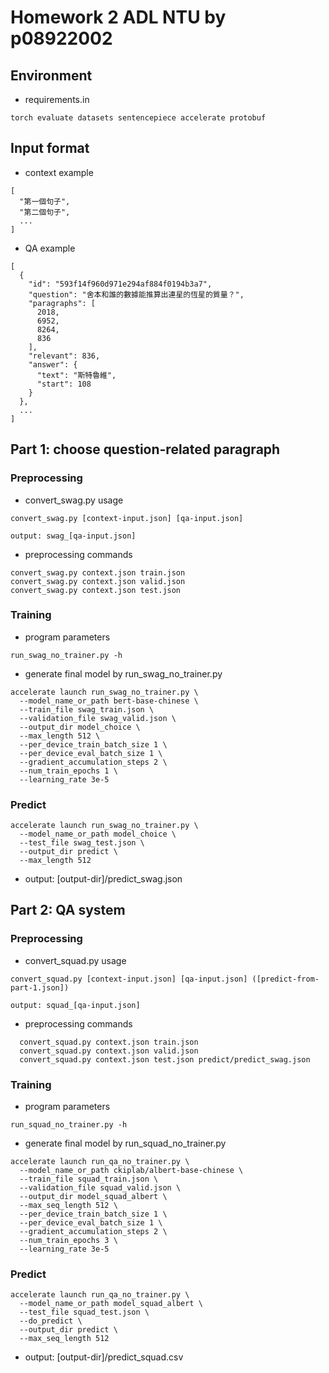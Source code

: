# Homework 2 ADL NTU by p08922002

## Environment
- requirements.in
```
torch evaluate datasets sentencepiece accelerate protobuf
```

## Input format
- context example
```
[
  "第一個句子", 
  "第二個句子",
  ...
]
```
- QA example
```
[
  {
    "id": "593f14f960d971e294af884f0194b3a7",
    "question": "舍本和誰的數據能推算出連星的恆星的質量？",
    "paragraphs": [
      2018,
      6952,
      8264,
      836
    ],
    "relevant": 836,
    "answer": {
      "text": "斯特魯維",
      "start": 108
    }
  },
  ...
]
```

## Part 1: choose question-related paragraph
### Preprocessing
- convert_swag.py usage
```
convert_swag.py [context-input.json] [qa-input.json]

output: swag_[qa-input.json]
``` 
- preprocessing commands
```shell
convert_swag.py context.json train.json
convert_swag.py context.json valid.json
convert_swag.py context.json test.json
```
### Training
- program parameters
```shell
run_swag_no_trainer.py -h
```
- generate final model by run_swag_no_trainer.py
```shell
accelerate launch run_swag_no_trainer.py \
  --model_name_or_path bert-base-chinese \
  --train_file swag_train.json \
  --validation_file swag_valid.json \
  --output_dir model_choice \
  --max_length 512 \
  --per_device_train_batch_size 1 \
  --per_device_eval_batch_size 1 \
  --gradient_accumulation_steps 2 \
  --num_train_epochs 1 \
  --learning_rate 3e-5
```
### Predict
```shell
accelerate launch run_swag_no_trainer.py \
  --model_name_or_path model_choice \
  --test_file swag_test.json \
  --output_dir predict \
  --max_length 512
```
- output: \[output-dir\]/predict_swag.json



## Part 2: QA system
### Preprocessing
- convert_squad.py usage
```
convert_squad.py [context-input.json] [qa-input.json] ([predict-from-part-1.json])

output: squad_[qa-input.json]
```
- preprocessing commands
```
  convert_squad.py context.json train.json
  convert_squad.py context.json valid.json
  convert_squad.py context.json test.json predict/predict_swag.json
``` 
### Training
- program parameters
```shell
run_squad_no_trainer.py -h
```
- generate final model by run_squad_no_trainer.py
```shell
accelerate launch run_qa_no_trainer.py \
  --model_name_or_path ckiplab/albert-base-chinese \
  --train_file squad_train.json \
  --validation_file squad_valid.json \
  --output_dir model_squad_albert \
  --max_seq_length 512 \
  --per_device_train_batch_size 1 \
  --per_device_eval_batch_size 1 \
  --gradient_accumulation_steps 2 \
  --num_train_epochs 3 \
  --learning_rate 3e-5
```
### Predict
```shell
accelerate launch run_qa_no_trainer.py \
  --model_name_or_path model_squad_albert \
  --test_file squad_test.json \
  --do_predict \
  --output_dir predict \
  --max_seq_length 512
```
- output: \[output-dir\]/predict_squad.csv
  
